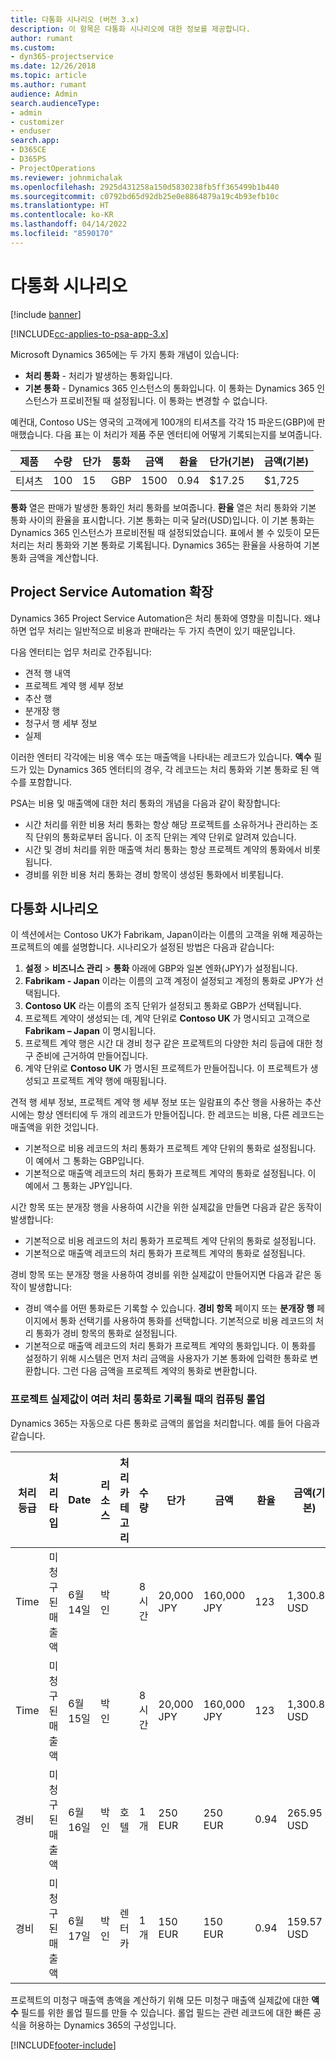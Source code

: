 ```yaml
---
title: 다통화 시나리오 (버전 3.x)
description: 이 항목은 다통화 시나리오에 대한 정보를 제공합니다.
author: rumant
ms.custom:
- dyn365-projectservice
ms.date: 12/26/2018
ms.topic: article
ms.author: rumant
audience: Admin
search.audienceType:
- admin
- customizer
- enduser
search.app:
- D365CE
- D365PS
- ProjectOperations
ms.reviewer: johnmichalak
ms.openlocfilehash: 2925d431258a150d5830238fb5ff365499b1b440
ms.sourcegitcommit: c0792bd65d92db25e0e8864879a19c4b93efb10c
ms.translationtype: HT
ms.contentlocale: ko-KR
ms.lasthandoff: 04/14/2022
ms.locfileid: "8590170"
---
```

# <a name="multiple-currency-scenarios"></a>다통화 시나리오

[!include [banner](../includes/psa-now-project-operations.md)]

[!INCLUDE[cc-applies-to-psa-app-3.x](../includes/cc-applies-to-psa-app-3x.md)]

Microsoft Dynamics 365에는 두 가지 통화 개념이 있습니다:

- **처리 통화** - 처리가 발생하는 통화입니다. 
- **기본 통화** - Dynamics 365 인스턴스의 통화입니다. 이 통화는 Dynamics 365 인스턴스가 프로비전될 때 설정됩니다. 이 통화는 변경할 수 없습니다.

예컨대, Contoso US는 영국의 고객에게 100개의 티셔츠를 각각 15 파운드(GBP)에 판매했습니다. 다음 표는 이 처리가 제품 주문 엔터티에 어떻게 기록되는지를 보여줍니다.

| 제품 | 수량 | 단가 | 통화 | 금액 | 환율 | 단가(기본)| 금액(기본)|
|---------|----------|----------------|----------|--------|---------------|----------------------|--------------|
| 티셔츠 | 100      | 15             | GBP      | 1500   | 0.94          | $17.25               | $1,725       |

**통화** 열은 판매가 발생한 통화인 처리 통화를 보여줍니다. **환율** 열은 처리 통화와 기본 통화 사이의 환율을 표시합니다. 기본 통화는 미국 달러(USD)입니다. 이 기본 통화는 Dynamics 365 인스턴스가 프로비전될 때 설정되었습니다.
표에서 볼 수 있듯이 모든 처리는 처리 통화와 기본 통화로 기록됩니다. Dynamics 365는 환율을 사용하여 기본 통화 금액을 계산합니다.

## <a name="project-service-automation-extensions"></a>Project Service Automation 확장

Dynamics 365 Project Service Automation은 처리 통화에 영향을 미칩니다. 왜냐하면 업무 처리는 일반적으로 비용과 판매라는 두 가지 측면이 있기 때문입니다.

다음 엔터티는 업무 처리로 간주됩니다:

- 견적 행 내역
- 프로젝트 계약 행 세부 정보
- 추산 행
- 분개장 행
- 청구서 행 세부 정보
- 실제

이러한 엔터티 각각에는 비용 액수 또는 매출액을 나타내는 레코드가 있습니다. **액수** 필드가 있는 Dynamics 365 엔터티의 경우, 각 레코드는 처리 통화와 기본 통화로 된 액수를 포함합니다. 

PSA는 비용 및 매출액에 대한 처리 통화의 개념을 다음과 같이 확장합니다:

- 시간 처리를 위한 비용 처리 통화는 항상 해당 프로젝트를 소유하거나 관리하는 조직 단위의 통화로부터 옵니다. 이 조직 단위는 계약 단위로 알려져 있습니다.
- 시간 및 경비 처리를 위한 매출액 처리 통화는 항상 프로젝트 계약의 통화에서 비롯됩니다.
- 경비를 위한 비용 처리 통화는 경비 항목이 생성된 통화에서 비롯됩니다.

## <a name="multiple-currency-scenario"></a>다통화 시나리오

이 섹션에서는 Contoso UK가 Fabrikam, Japan이라는 이름의 고객을 위해 제공하는 프로젝트의 예를 설명합니다. 시나리오가 설정된 방법은 다음과 같습니다:

1. **설정** \> **비즈니스 관리** \> **통화** 아래에 GBP와 일본 엔화(JPY)가 설정됩니다. 
2. **Fabrikam - Japan** 이라는 이름의 고객 계정이 설정되고 계정의 통화로 JPY가 선택됩니다.
3. **Contoso UK** 라는 이름의 조직 단위가 설정되고 통화로 GBP가 선택됩니다.
4. 프로젝트 계약이 생성되는 데, 계약 단위로 **Contoso UK** 가 명시되고 고객으로 **Fabrikam – Japan** 이 명시됩니다.
5. 프로젝트 계약 행은 시간 대 경비 청구 같은 프로젝트의 다양한 처리 등급에 대한 청구 준비에 근거하여 만들어집니다.
6. 계약 단위로 **Contoso UK** 가 명시된 프로젝트가 만들어집니다. 이 프로젝트가 생성되고 프로젝트 계약 행에 매핑됩니다.


견적 행 세부 정보, 프로젝트 계약 행 세부 정보 또는 일람표의 추산 행을 사용하는 추산 시에는 항상 엔터티에 두 개의 레코드가 만들어집니다. 한 레코드는 비용, 다른 레코드는 매출액을 위한 것입니다.

- 기본적으로 비용 레코드의 처리 통화가 프로젝트 계약 단위의 통화로 설정됩니다. 이 예에서 그 통화는 GBP입니다.
- 기본적으로 매출액 레코드의 처리 통화가 프로젝트 계약의 통화로 설정됩니다. 이 예에서 그 통화는 JPY입니다.

시간 항목 또는 분개장 행을 사용하여 시간을 위한 실제값을 만들면 다음과 같은 동작이 발생합니다:

- 기본적으로 비용 레코드의 처리 통화가 프로젝트 계약 단위의 통화로 설정됩니다.
- 기본적으로 매출액 레코드의 처리 통화가 프로젝트 계약의 통화로 설정됩니다.

경비 항목 또는 분개장 행을 사용하여 경비를 위한 실제값이 만들어지면 다음과 같은 동작이 발생합니다:

- 경비 액수를 어떤 통화로든 기록할 수 있습니다. **경비 항목** 페이지 또는 **분개장 행** 페이지에서 통화 선택기를 사용하여 통화를 선택합니다. 기본적으로 비용 레코드의 처리 통화가 경비 항목의 통화로 설정됩니다. 
- 기본적으로 매출액 레코드의 처리 통화가 프로젝트 계약의 통화입니다. 이 통화를 설정하기 위해 시스템은 먼저 처리 금액을 사용자가 기본 통화에 입력한 통화로 변환합니다. 그런 다음 금액을 프로젝트 계약의 통화로 변환합니다. 

### <a name="computing-roll-ups-when-project-actuals-are-recorded-in-multiple-transaction-currencies"></a>프로젝트 실제값이 여러 처리 통화로 기록될 때의 컴퓨팅 롤업

Dynamics 365는 자동으로 다른 통화로 금액의 롤업을 처리합니다. 예를 들어 다음과 같습니다.

| 처리 등급 | 처리 타입| Date   | 리소스 | 처리 카테고리 | 수량 | 단가 | 금액      | 환율 | 금액(기본) |
|-------------------|------------------|--------|----------|----------------------|----------|--------------|-------------|---------------|----------------|
| Time              | 미청구된 매출액   | 6월 14일 | 박인  |                      | 8시간    | 20,000 JPY    | 160,000 JPY | 123           | 1,300.81 USD    |
| Time              | 미청구된 매출액   | 6월 15일 | 박인  |                      | 8시간    | 20,000 JPY    | 160,000 JPY | 123           | 1,300.81 USD    |
| 경비           | 미청구된 매출액   | 6월 16일 | 박인  | 호텔                | 1개     | 250 EUR      | 250 EUR     | 0.94          | 265.95 USD     |
| 경비           | 미청구된 매출액   | 6월 17일 | 박인  | 렌터카           | 1개     | 150 EUR      | 150 EUR     | 0.94          | 159.57 USD     |

프로젝트의 미청구 매출액 총액을 계산하기 위해 모든 미청구 매출액 실제값에 대한 **액수** 필드를 위한 롤업 필드를 만들 수 있습니다. 롤업 필드는 관련 레코드에 대한 빠른 공식을 허용하는 Dynamics 365의 구성입니다.


[!INCLUDE[footer-include](../includes/footer-banner.md)]

